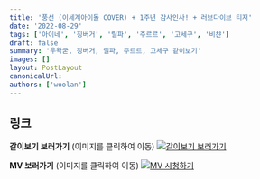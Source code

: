 ```yaml
---
title: '풍선 (이세계아이돌 COVER) + 1주년 감사인사! + 러브다이브 티저'
date: '2022-08-29'
tags: ['아이네', '징버거', '릴파', '주르르', '고세구', '비챤']
draft: false
summary: '우왁굳, 징버거, 릴파, 주르르, 고세구 같이보기'
images: []
layout: PostLayout
canonicalUrl:
authors: ['woolan']
---
```


## 링크

**같이보기 보러가기** (이미지를 클릭하여 이동)
[![같이보기 보러가기](https://cdn.discordapp.com/attachments/1136601898116464710/1137050327938506852/logo.png)](https://cafe.naver.com/steamindiegame/7434807)

**MV 보러가기** (이미지를 클릭하여 이동)
[![MV 시청하기](https://i.ytimg.com/vi/21trg6DfzX8/maxresdefault.jpg)](https://youtu.be/21trg6DfzX8)
